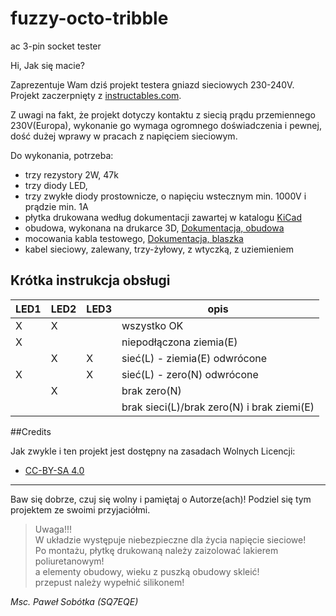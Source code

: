 # fuzzy-octo-tribble
ac 3-pin socket tester

Hi, Jak się macie?

Zaprezentuje Wam dziś projekt testera gniazd sieciowych 230-240V. Projekt zaczerpnięty z [instructables.com](https://www.instructables.com "Instructables.com").

Z uwagi na fakt, że projekt dotyczy kontaktu z siecią prądu przemiennego 230V(Europa), wykonanie go wymaga ogromnego doświadczenia i pewnej, dość dużej wprawy w pracach z napięciem sieciowym.

Do wykonania, potrzeba:
- trzy rezystory 2W, 47k
- trzy diody LED,
- trzy zwykłe diody prostownicze, o napięciu wstecznym min. 1000V i prądzie min. 1A
- płytka drukowana według dokumentacji zawartej w katalogu [KiCad](/KiCad "Dokumentacja")
- obudowa, wykonana na drukarce 3D, [Dokumentacja, obudowa](/3dhousing "3Dhousing")
- mocowania kabla testowego, [Dokumentacja, blaszka](/mechanical "mechanical")
- kabel sieciowy, zalewany, trzy-żyłowy, z wtyczką, z uziemieniem

## Krótka instrukcja obsługi

| LED1  |LED2 | LED3 | opis |
| --- | --- | --- | --- | 
| X | X | | wszystko OK |
| X | | | niepodłączona ziemia(E) |
| | X | X | sieć(L) - ziemia(E) odwrócone |
| X | | X | sieć(L) - zero(N) odwrócone |
| | X | | brak zero(N) |
| | | | brak sieci(L)/brak zero(N) i brak ziemi(E) | 
  

##Credits

Jak zwykle i ten projekt jest dostępny na zasadach Wolnych Licencji:
- [CC-BY-SA 4.0](https://creativecommons.org/licenses/by-sa/4.0/ "license")

- - - 

Baw się dobrze, czuj się wolny i pamiętaj o Autorze(ach)! Podziel się tym projektem ze swoimi przyjaciółmi.

>Uwaga!!!  
>W układzie występuje niebezpieczne dla życia napięcie sieciowe!  
>Po montażu, płytkę drukowaną należy zaizolować lakierem poliuretanowym!  
>a elementy obudowy, wieku z puszką obudowy skleić!  
>przepust należy wypełnić silikonem!  

_Msc. Paweł Sobótka (SQ7EQE)_ 


